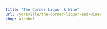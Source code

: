 ```yaml
---
title: "The Corner Liquor & Wine"
url: /yorkville/the-corner-liquor-and-wine/
shop: alcohol
---
```

